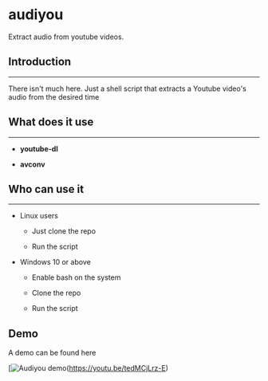 # audiyou
Extract audio from youtube videos.

## Introduction

---

There isn't much here. Just a shell script that extracts a Youtube video's audio from the desired time 


## What does it use

---

- **youtube-dl**

- **avconv**
 


## Who can use it

---

- Linux users
	- Just clone the repo
	
	- Run the script

- Windows 10 or above
	- Enable bash on the system
	
	- Clone the repo

	- Run the script

## Demo

A demo can be found here

[![Audiyou demo](https://github.com/sureshaks/audiyou/img/screen.png)(https://youtu.be/tedMCjLrz-E)
